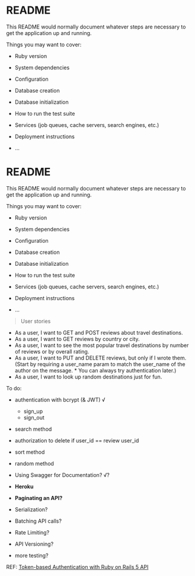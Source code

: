 # README

This README would normally document whatever steps are necessary to get the
application up and running.

Things you may want to cover:

* Ruby version

* System dependencies

* Configuration

* Database creation

* Database initialization

* How to run the test suite

* Services (job queues, cache servers, search engines, etc.)

* Deployment instructions

* ...


# README

This README would normally document whatever steps are necessary to get the
application up and running.

Things you may want to cover:

* Ruby version

* System dependencies

* Configuration

* Database creation

* Database initialization

* How to run the test suite

* Services (job queues, cache servers, search engines, etc.)

* Deployment instructions

* ...


> User stories
* As a user, I want to GET and POST reviews about travel destinations.
* As a user, I want to GET reviews by country or city.
* As a user, I want to see the most popular travel destinations by number of reviews or by overall rating.
* As a user, I want to PUT and DELETE reviews, but only if I wrote them. (Start by requiring a user_name param to match the user_name of the author on the message. * You can always try authentication later.)
* As a user, I want to look up random destinations just for fun.

To do:
* authentication with bcrypt (& JWT) √
  * sign_up
  * sign_out
* search method
* authorization to delete if user_id == review user_id
* sort method
* random method

* Using Swagger for Documentation? √?
* **Heroku**
* **Paginating an API?**
* Serialization?
* Batching API calls?
* Rate Limiting?
* API Versioning?
* more testing?









REF: [Token-based Authentication with Ruby on Rails 5 API
](https://www.pluralsight.com/guides/token-based-authentication-with-ruby-on-rails-5-api)
